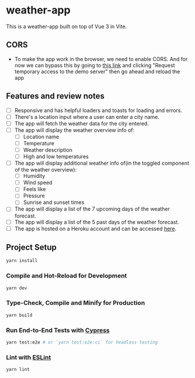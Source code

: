 # weather-app

This is a weather-app built on top of Vue 3 in Vite.

## CORS
- To make the app work in the browser, we need to enable CORS. And for now we can bypass this by going to [this link](https://cors-anywhere.herokuapp.com/corsdemo) and clicking "Request temporary access to the demo server" then go ahead and reload the app 

## Features and review notes
- [ ] Responsive and has helpful loaders and toasts for loading and errors.
- [ ] There's a location input where a user can enter a city name.
- [ ] The app will fetch the weather data for the city entered.
- [ ] The app will display the weather overview info of:
  - [ ] Location name
  - [ ] Temperature
  - [ ] Weather description
  - [ ] High and low temperatures
- [ ] The app will display additional weather info of(in the toggled component of the weather overview):
  - [ ] Humidity
  - [ ] Wind speed
  - [ ] Feels like
  - [ ] Pressure
  - [ ] Sunrise and sunset times
- [ ] The app will display a list of the 7 upcoming days of the weather forecast.
- [ ] The app will display a list of the 5 past days of the weather forecast.
- [ ] The app is hosted on a Heroku account and can be accessed [here](https://too-collins-weather-app.herokuapp.com/).

## Project Setup

```sh
yarn install
```

### Compile and Hot-Reload for Development

```sh
yarn dev
```

### Type-Check, Compile and Minify for Production

```sh
yarn build
```

### Run End-to-End Tests with [Cypress](https://www.cypress.io/)

```sh
yarn test:e2e # or `yarn test:e2e:ci` for headless testing
```

### Lint with [ESLint](https://eslint.org/)

```sh
yarn lint
```
